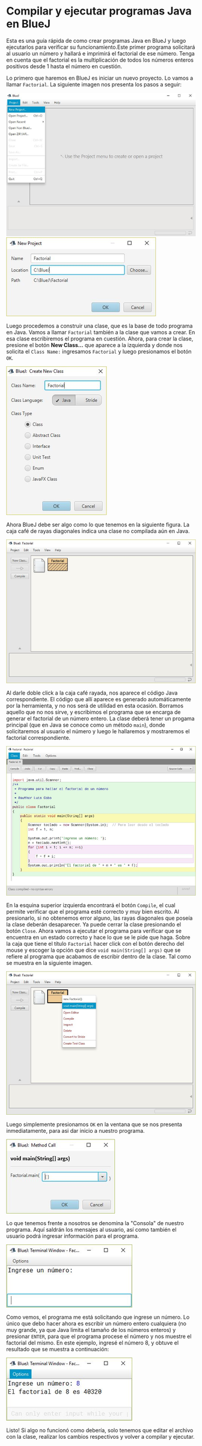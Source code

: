 # Compilar y ejecutar programas Java en BlueJ
Esta es una guía rápida de como crear programas Java en BlueJ y luego ejecutarlos para verificar su funcionamiento.Este primer programa
solicitará al usuario un número y hallará e imprimirá el factorial de ese número. Tenga en cuenta que el factorial es la multiplicación
de todos los números enteros positivos desde 1 hasta el número en cuestión.

Lo primero que haremos en BlueJ es iniciar un nuevo proyecto. Lo vamos a llamar `Factorial`. La siguiente imagen nos presenta los pasos a
seguir:

![BlueJ01](fig6.jpg)
![BlueJ02](fig7.jpg)

Luego procedemos a construir una clase, que es la base de todo programa en Java. Vamos a llamar `Factorial` también a la clase que 
vamos a crear. En esa clase escribiremos el programa en cuestión. Ahora, para crear la clase, presione el botón __New Class...__ que
aparece a la izquierda y donde nos solicita el `Class Name:` ingresamos `Factorial` y luego presionamos el botón `OK`.

![BlueJ03](fig8.jpg)

Ahora BlueJ debe ser algo como lo que tenemos en la siguiente figura. La caja café de rayas diagonales indica una clase no compilada aún
en Java. 

![BlueJ04](fig9.jpg)

Al darle doble click a la caja café rayada, nos aparece el código Java correspondiente. El código que allí aparece es generado 
automáticamente por la herramienta, y no nos será de utilidad en esta ocasión. Borramos aquello que no nos sirve, y escribimos el 
programa que se encarga de generar el factorial de un número entero. La clase deberá tener un progama principal (que en Java se conoce
como un método `main`), donde solicitaremos al usuario el número y luego le hallaremos y mostraremos el factorial correspondiente.

![BlueJ05](fig10.jpg)

En la esquina superior izquierda encontrará el botón `Compile`, el cual permite verificar que el programa esté correcto y muy bien
escrito. Al presionarlo, si no obtenemos error alguno, las rayas diagonales que poseía la clase deberán desaparecer. Ya puede cerrar
la clase presionando el botón `Close`. Ahora vamos a ejecutar el programa para verificar que se encuentra en un estado correcto y hace
lo que se le pide que haga. Sobre la caja que tiene el título `Factorial` hacer click con el botón derecho del mouse y escoger la opción
que dice `void main(String[] args)` que se refiere al programa que acabamos de escribir dentro de la clase. Tal como se muestra en la
siguiente imagen.

![BlueJ06](fig11.jpg)

Luego simplemente presionamos `OK` en la ventana que se nos presenta inmediatamente, para asi dar inicio a nuestro programa.

![BlueJ07](fig12.jpg)

Lo que tenemos frente a nosotros se denomina la "Consola" de nuestro programa. Aquí saldrán los mensajes al usuario, así como también
el usuario podrá ingresar información para el programa. 

![BlueJ08](fig13.jpg)

Como vemos, el programa me está solicitando que ingrese un número. Lo único que debo hacer ahora es escribir un número entero cualquiera
(no muy grande, ya que Java limita el tamaño de los números enteros) y presionar `ENTER`, para que el programa procese el número y nos
muestre el factorial del mismo. En este ejemplo, ingresé el número 8, y obtuve el resultado que se muestra a continuación:

![BlueJ09](fig14.jpg)

Listo! Si algo no funcionó como debería, solo tenemos que editar el archivo con la clase, realizar los cambios respectivos y volver a compilar y ejecutar. 
